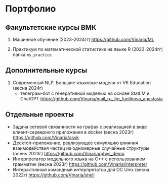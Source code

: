 # Портфолио

## Факультетские курсы ВМК
1. Машинное обучение (2023-2024гг) https://github.com/Vinaria/ML
   
3. Практикум по математической статистике на языке R (2023-2024гг) папка `ms_practice`


## Дополнительные курсы
1. Современный NLP. Большие языковые модели от VK Education (весна 2024г)
   - телеграм-бот с генеративной моделью на основе StatLM и ChatGPT https://github.com/Vinaria/mail_ru_llm_funtikova_anastasia


## Отдельные проекты
- Задача сетевой связанности на графах с реализацией в виде клиент-серверного приложения в docker (весна 2023г) https://github.com/Vinaria/asvk
- Десктоп-приложение, реализующее симуляцию влияния взаимодействия частиц на одномерные случайные структуры (осень 2023г) https://github.com/Vinaria/phys_demo
- Интерпретатор модельного языка на C++ с использованием грамматик (весна 2023г) https://github.com/Vinaria/interpreter
- Интерактивный командный интерпретатор для ОС Unix (весна 2022г) https://github.com/Vinaria/shell
